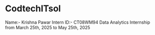 # CodtechITsol
Name:-  Krishna Pawar
Intern ID:- CT08WM94
Data Analytics Internship
from March 25th, 2025 to May 25th, 2025
